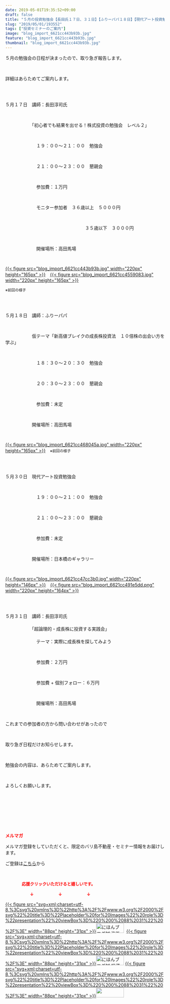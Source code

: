 ```yaml
---
date: 2019-05-01T19:35:52+09:00
draft: false
title: "５月の投資勉強会【長田氏１７日、３１日】【ふりーパパ１８日】【現代アート投資勉強会３０日】"
slug: "2019/05/01/193552"
tags: ["投資セミナーのご案内"]
image: "blog_import_6621cc443b93b.jpg"
feature: "blog_import_6621cc443b93b.jpg"
thumbnail: "blog_import_6621cc443b93b.jpg"
---
```

<p>５月の勉強会の日程が決まったので、取り急ぎ報告します。</p><p> </p><p>詳細はあらためてご案内します。</p><p> </p><p><br/>５月１７日　講師：長田淳司氏</p><p> </p><p>　　　　　　「初心者でも結果を出せる！株式投資の勉強会　レベル２」</p><p> </p><p>　　　　　　　１９：００～２１：００　勉強会</p><p> </p><p>　　　　　　　２１：００～２３：００　懇親会</p><p> </p><p>　　　　　　　参加費：１万円</p><p> </p><p>　　　　　　　モニター参加者　３６歳以上　５０００円</p><p> </p><p>　　　　　　　　　　　　　　　　　　３５歳以下　３０００円</p><p> </p><p>　　　　　　　開催場所：高田馬場</p><p> </p><p><a href="blog_import_6621cc443b93b.jpg">{{< figure src="blog_import_6621cc443b93b.jpg" width="220px" height="165px" >}}</a>　<a href="blog_import_6621cc4559083.jpg">{{< figure src="blog_import_6621cc4559083.jpg" width="220px" height="165px" >}}</a></p><p><span style="font-size: 0.83em;">※前回の様子</span></p><p> </p><p><br/>５月１８日　講師：ふりーパパ</p><p> </p><p>　　　　　　仮テーマ「新高値ブレイクの成長株投資法　１０倍株の出会い方を学ぶ」</p><p> </p><p>　　　　　　　１８：３０～２０：３０　勉強会</p><p> </p><p>　　　　　　　２０：３０～２３：００　懇親会</p><p> </p><p>　　　　　　　参加費：未定</p><p> </p><p>　　　　　　開催場所：高田馬場</p><p> </p><p><a href="blog_import_6621cc468045a.jpg">{{< figure src="blog_import_6621cc468045a.jpg" width="220px" height="165px" >}}</a>　<span style="font-size: 0.83em;">※前回の様子</span></p><p> </p><p><br/>５月３０日　現代アート投資勉強会</p><p> </p><p>　　　　　　　１９：００～２１：００　勉強会</p><p> </p><p>　　　　　　　２１：００～２３：００　懇親会</p><p> </p><p>　　　　　　　参加費：未定</p><p> </p><p>　　　　　　開催場所：日本橋のギャラリー</p><p> </p><p><a href="blog_import_6621cc47cc3b0.jpg">{{< figure src="blog_import_6621cc47cc3b0.jpg" width="220px" height="146px" >}}</a>　<a href="blog_import_6621cc491e5dd.png">{{< figure src="blog_import_6621cc491e5dd.png" width="220px" height="164px" >}}</a></p><p> </p><p><br/>５月３１日　講師：長田淳司氏<br/>　　　　　　<br/>　　　　　　「超論理的・成長株に投資する実践会」<br/>　　<br/>　　　　　　　テーマ：実際に成長株を探してみよう</p><p> </p><p>　　　　　　　参加費：２万円</p><p> </p><p>　　　　　　　参加費 + 個別フォロー：６万円　　　　　</p><p> </p><p>　　　　　　　開催場所：高田馬場</p><p> </p><p>これまでの参加者の方から問い合わせがあったので</p><p> </p><p>取り急ぎ日程だけお知らせします。</p><p> </p><p>勉強会の内容は、あらためてご案内します。</p><p> </p><p>よろしくお願いします。</p><p> </p><p> </p><p> </p><p> </p><p><span style="font-weight: bold;"><span style="color: rgb(255, 0, 0);">メルマガ</span></span></p><p>メルマガ登録をしていただくと、限定のバリ島不動産・セミナー情報をお届けします。</p><p>ご登録は<a href="f9eeVI" target="_blank">こちら</a>から</p><p style="text-align: center;"> </p><p><font color="#ff0000" size="2"><strong>　　　　応援クリックいただけると嬉しいです。</strong></font></p><p><font color="#ff0000" size="2"><strong>　　　　　　↓　　　　　　↓　　　　　　↓</strong></font></p><p><a href="ranking.html?p_cid=01260127" id="&amp;blogmura_banner">{{< figure src="svg+xml;charset=utf-8,%3Csvg%20xmlns%3D%22http%3A%2F%2Fwww.w3.org%2F2000%2Fsvg%22%20title%3D%22Placeholder%20for%20Images%22%20role%3D%22presentation%22%20viewBox%3D%220%200%2088%2031%22%20%2F%3E" width="88px" height="31px" >}}<noscript><img alt="にほんブログ村 海外生活ブログ バリ島情報へ" border="0" height="31" src="//overseas.blogmura.com/bali/img/bali88_31.gif" width="88"></noscript></a>  <a href="ranking.html?p_cid=01260127" id="&amp;blogmura_banner">{{< figure src="svg+xml;charset=utf-8,%3Csvg%20xmlns%3D%22http%3A%2F%2Fwww.w3.org%2F2000%2Fsvg%22%20title%3D%22Placeholder%20for%20Images%22%20role%3D%22presentation%22%20viewBox%3D%220%200%2088%2031%22%20%2F%3E" width="88px" height="31px" >}}<noscript><img alt="にほんブログ村 投資ブログ 不動産投資へ" border="0" height="31" src="//investment.blogmura.com/hudousantoushi/img/hudousantoushi88_31.gif" width="88"></noscript></a> <a href="link.php?1804582" title="人気ブログランキングへ">{{< figure src="svg+xml;charset=utf-8,%3Csvg%20xmlns%3D%22http%3A%2F%2Fwww.w3.org%2F2000%2Fsvg%22%20title%3D%22Placeholder%20for%20Images%22%20role%3D%22presentation%22%20viewBox%3D%220%200%2088%2031%22%20%2F%3E" width="88px" height="31px" >}}<noscript><img border="0" height="31" src="https://blog.with2.net/img/banner/banner_22.gif" width="88"></noscript></a></p><p> </p>

